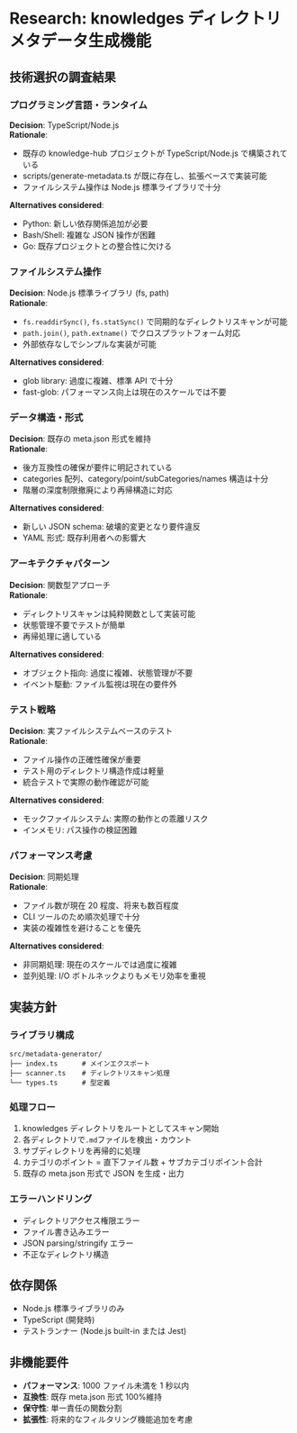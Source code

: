 # Research: knowledges ディレクトリメタデータ生成機能

## 技術選択の調査結果

### プログラミング言語・ランタイム

**Decision**: TypeScript/Node.js  
**Rationale**:

- 既存の knowledge-hub プロジェクトが TypeScript/Node.js で構築されている
- scripts/generate-metadata.ts が既に存在し、拡張ベースで実装可能
- ファイルシステム操作は Node.js 標準ライブラリで十分

**Alternatives considered**:

- Python: 新しい依存関係追加が必要
- Bash/Shell: 複雑な JSON 操作が困難
- Go: 既存プロジェクトとの整合性に欠ける

### ファイルシステム操作

**Decision**: Node.js 標準ライブラリ (fs, path)  
**Rationale**:

- `fs.readdirSync()`, `fs.statSync()` で同期的なディレクトリスキャンが可能
- `path.join()`, `path.extname()` でクロスプラットフォーム対応
- 外部依存なしでシンプルな実装が可能

**Alternatives considered**:

- glob library: 過度に複雑、標準 API で十分
- fast-glob: パフォーマンス向上は現在のスケールでは不要

### データ構造・形式

**Decision**: 既存の meta.json 形式を維持  
**Rationale**:

- 後方互換性の確保が要件に明記されている
- categories 配列、category/point/subCategories/names 構造は十分
- 階層の深度制限撤廃により再帰構造に対応

**Alternatives considered**:

- 新しい JSON schema: 破壊的変更となり要件違反
- YAML 形式: 既存利用者への影響大

### アーキテクチャパターン

**Decision**: 関数型アプローチ  
**Rationale**:

- ディレクトリスキャンは純粋関数として実装可能
- 状態管理不要でテストが簡単
- 再帰処理に適している

**Alternatives considered**:

- オブジェクト指向: 過度に複雑、状態管理が不要
- イベント駆動: ファイル監視は現在の要件外

### テスト戦略

**Decision**: 実ファイルシステムベースのテスト  
**Rationale**:

- ファイル操作の正確性確保が重要
- テスト用のディレクトリ構造作成は軽量
- 統合テストで実際の動作確認が可能

**Alternatives considered**:

- モックファイルシステム: 実際の動作との乖離リスク
- インメモリ: パス操作の検証困難

### パフォーマンス考慮

**Decision**: 同期処理  
**Rationale**:

- ファイル数が現在 20 程度、将来も数百程度
- CLI ツールのため順次処理で十分
- 実装の複雑性を避けることを優先

**Alternatives considered**:

- 非同期処理: 現在のスケールでは過度に複雑
- 並列処理: I/O ボトルネックよりもメモリ効率を重視

## 実装方針

### ライブラリ構成

```
src/metadata-generator/
├── index.ts      # メインエクスポート
├── scanner.ts    # ディレクトリスキャン処理
└── types.ts      # 型定義
```

### 処理フロー

1. knowledges ディレクトリをルートとしてスキャン開始
2. 各ディレクトリで`.md`ファイルを検出・カウント
3. サブディレクトリを再帰的に処理
4. カテゴリのポイント = 直下ファイル数 + サブカテゴリポイント合計
5. 既存の meta.json 形式で JSON を生成・出力

### エラーハンドリング

- ディレクトリアクセス権限エラー
- ファイル書き込みエラー
- JSON parsing/stringify エラー
- 不正なディレクトリ構造

## 依存関係

- Node.js 標準ライブラリのみ
- TypeScript (開発時)
- テストランナー (Node.js built-in または Jest)

## 非機能要件

- **パフォーマンス**: 1000 ファイル未満を 1 秒以内
- **互換性**: 既存 meta.json 形式 100%維持
- **保守性**: 単一責任の関数分割
- **拡張性**: 将来的なフィルタリング機能追加を考慮
